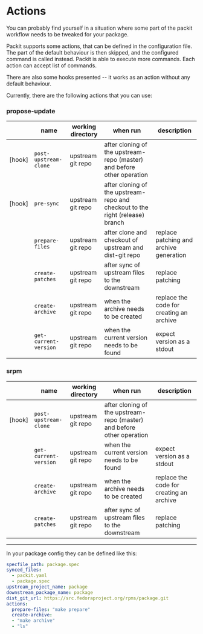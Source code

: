 # Actions

You can probably find yourself in a situation where some part of the packit workflow needs to be
tweaked for your package.

Packit supports some actions, that can be defined in the configuration file.
The part of the default behaviour is then skipped, and the configured command is called instead.
Packit is able to execute more commands. Each action can accept list of commands.

There are also some hooks presented -- it works as an action without any default behaviour.

Currently, there are the following actions that you can use:

### propose-update

|        | name                  | working directory | when run                                                                          | description                               |
| ------ | --------------------- | ----------------- | --------------------------------------------------------------------------------  | ----------------------------------------- |
| [hook] | `post-upstream-clone` | upstream git repo | after cloning of the upstream-repo (master) and before other operation            |                                           |
| [hook] | `pre-sync`            | upstream git repo | after cloning of the upstream-repo and checkout to the right (release) branch     |                                           |
|        | `prepare-files`       | upstream git repo | after clone and checkout of upstream and dist-git repo                            | replace patching and archive generation   |
|        | `create-patches`      | upstream git repo | after sync of upstream files to the downstream                                    | replace patching                          |
|        | `create-archive`      | upstream git repo | when the archive needs to be created                                              | replace the code for creating an archive  |
|        | `get-current-version` | upstream git repo | when the current version needs to be found                                        | expect version as a stdout                |


### srpm

|        | name                  | working directory | when run                                                                          | description                               |
| ------ | --------------------- | ----------------- | --------------------------------------------------------------------------------  | ----------------------------------------- |
| [hook] | `post-upstream-clone` | upstream git repo | after cloning of the upstream-repo (master) and before other operation            |                                           |
|        | `get-current-version` | upstream git repo | when the current version needs to be found                                        | expect version as a stdout                |
|        | `create-archive`      | upstream git repo | when the archive needs to be created                                              | replace the code for creating an archive  |
|        | `create-patches`      | upstream git repo | after sync of upstream files to the downstream                                    | replace patching                          |


-----

In your package config they can be defined like this:

```yaml
specfile_path: package.spec
synced_files:
  - packit.yaml
  - package.spec
upstream_project_name: package
downstream_package_name: package
dist_git_url: https://src.fedoraproject.org/rpms/package.git
actions:
  prepare-files: "make prepare"
  create-archive:
  - "make archive"
  - "ls"
```
